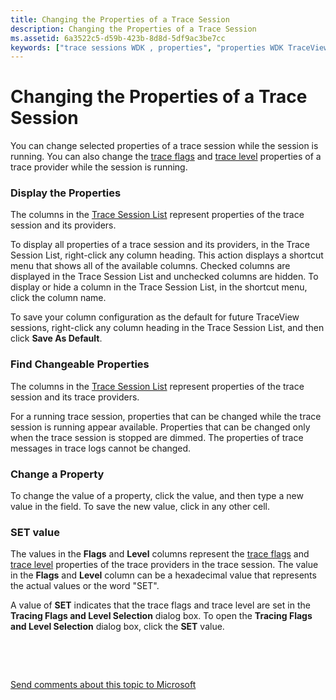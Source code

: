 ```yaml
---
title: Changing the Properties of a Trace Session
description: Changing the Properties of a Trace Session
ms.assetid: 6a3522c5-d59b-423b-8d8d-5df9ac3be7cc
keywords: ["trace sessions WDK , properties", "properties WDK TraceView", "changeable properties WDK TraceView", "displaying trace session properties"]
---
```


# Changing the Properties of a Trace Session


You can change selected properties of a trace session while the session is running. You can also change the [trace flags](trace-flags.md) and [trace level](trace-level.md) properties of a trace provider while the session is running.

### <span id="display_the_properties"></span><span id="DISPLAY_THE_PROPERTIES"></span>Display the Properties

The columns in the [Trace Session List](trace-session-list.md) represent properties of the trace session and its providers.

To display all properties of a trace session and its providers, in the Trace Session List, right-click any column heading. This action displays a shortcut menu that shows all of the available columns. Checked columns are displayed in the Trace Session List and unchecked columns are hidden. To display or hide a column in the Trace Session List, in the shortcut menu, click the column name.

To save your column configuration as the default for future TraceView sessions, right-click any column heading in the Trace Session List, and then click **Save As Default**.

### <span id="find_changeable_properties"></span><span id="FIND_CHANGEABLE_PROPERTIES"></span>Find Changeable Properties

The columns in the [Trace Session List](trace-session-list.md) represent properties of the trace session and its trace providers.

For a running trace session, properties that can be changed while the trace session is running appear available. Properties that can be changed only when the trace session is stopped are dimmed. The properties of trace messages in trace logs cannot be changed.

### <span id="change_a_property"></span><span id="CHANGE_A_PROPERTY"></span>Change a Property

To change the value of a property, click the value, and then type a new value in the field. To save the new value, click in any other cell.

### <span id="set_value"></span><span id="SET_VALUE"></span>SET value

The values in the **Flags** and **Level** columns represent the [trace flags](trace-flags.md) and [trace level](trace-level.md) properties of the trace providers in the trace session. The value in the **Flags** and **Level** column can be a hexadecimal value that represents the actual values or the word "SET".

A value of **SET** indicates that the trace flags and trace level are set in the **Tracing Flags and Level Selection** dialog box. To open the **Tracing Flags and Level Selection** dialog box, click the **SET** value.

 

 

[Send comments about this topic to Microsoft](mailto:wsddocfb@microsoft.com?subject=Documentation%20feedback%20[devtest\devtest]:%20Changing%20the%20Properties%20of%20a%20Trace%20Session%20%20RELEASE:%20%2811/17/2016%29&body=%0A%0APRIVACY%20STATEMENT%0A%0AWe%20use%20your%20feedback%20to%20improve%20the%20documentation.%20We%20don't%20use%20your%20email%20address%20for%20any%20other%20purpose,%20and%20we'll%20remove%20your%20email%20address%20from%20our%20system%20after%20the%20issue%20that%20you're%20reporting%20is%20fixed.%20While%20we're%20working%20to%20fix%20this%20issue,%20we%20might%20send%20you%20an%20email%20message%20to%20ask%20for%20more%20info.%20Later,%20we%20might%20also%20send%20you%20an%20email%20message%20to%20let%20you%20know%20that%20we've%20addressed%20your%20feedback.%0A%0AFor%20more%20info%20about%20Microsoft's%20privacy%20policy,%20see%20http://privacy.microsoft.com/default.aspx. "Send comments about this topic to Microsoft")




